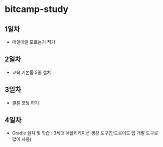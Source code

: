 # bitcamp-study

## 1일차
- 매일매일 모르는거 적기

## 2일차
- 교육 기본툴 5종 설치

## 3일차
- 클론 코딩 하기

## 4일차
- Gradle 설치 및 학습 : 3세대 애플리케이션 생성 도구(안드로이드 앱 개발 도구로 많이 사용)